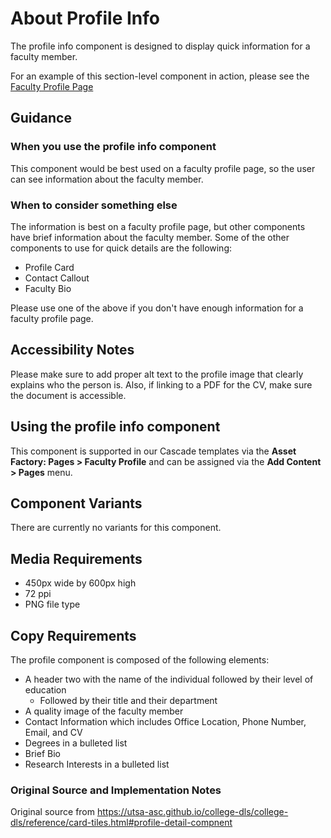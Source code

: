 # About Profile Info
The profile info component is designed to display quick information for a faculty member. 

For an example of this section-level component in action, please see the [Faculty Profile Page](https://utsa-asc.github.io/college-dls/components/detail/faculty-profile-page.html)
## Guidance

### When you use the profile info component
This component would be best used on a faculty profile page, so the user can see information about the faculty member. 

### When to consider something else
The information is best on a faculty profile page, but other components have brief information about the faculty member. Some of the other components to use for quick details are the following:
- Profile Card 
- Contact Callout
- Faculty Bio

Please use one of the above if you don't have enough information for a faculty profile page. 
## Accessibility Notes
Please make sure to add proper alt text to the profile image that clearly explains who the person is. Also, if linking to a PDF for the CV, make sure the document is accessible.
## Using the profile info component
This component is supported in our Cascade templates via the **Asset Factory: Pages > Faculty Profile** and can be assigned via the **Add Content > Pages** menu.
## Component Variants
There are currently no variants for this component. 
## Media Requirements 
- 450px wide by 600px high
- 72 ppi
- PNG file type

## Copy Requirements
The profile component is composed of the following elements:
- A header two with the name of the individual followed by their level of education 
    - Followed by their title and their department 
- A quality image of the faculty member
- Contact Information which includes Office Location, Phone Number, Email, and CV
- Degrees in a bulleted list
- Brief Bio 
- Research Interests in a bulleted list 

### Original Source and Implementation Notes
Original source from https://utsa-asc.github.io/college-dls/college-dls/reference/card-tiles.html#profile-detail-compnent
